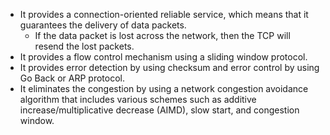 - It provides a connection-oriented reliable service, which means that it guarantees the delivery of data packets.
	- If the data packet is lost across the network, then the TCP will resend the lost packets.
- It provides a flow control mechanism using a sliding window protocol.
- It provides error detection by using checksum and error control by using Go Back or ARP protocol. 
- It eliminates the congestion by using a network congestion avoidance algorithm that includes various schemes such as additive increase/multiplicative decrease (AIMD), slow start, and congestion window.